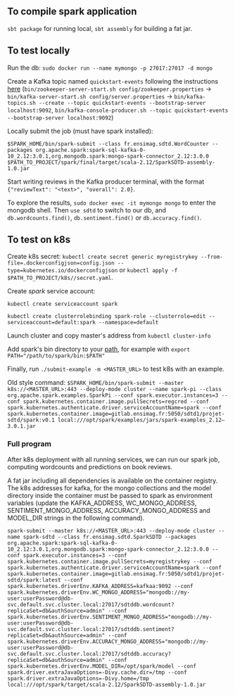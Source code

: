 ## To compile spark application
`sbt package` for running local, `sbt assembly` for building a fat jar.

## To test locally
Run the db:
`sudo docker run --name mymongo -p 27017:27017 -d mongo`

Create a Kafka topic named `quickstart-events` following the instructions [here](https://kafka.apache.org/quickstart) (`bin/zookeeper-server-start.sh config/zookeeper.properties` -> `bin/kafka-server-start.sh config/server.properties` -> `bin/kafka-topics.sh --create --topic quickstart-events --bootstrap-server localhost:9092`, `bin/kafka-console-producer.sh --topic quickstart-events --bootstrap-server localhost:9092`)

Locally submit the job (must have spark installed):

`$SPARK_HOME/bin/spark-submit --class fr.ensimag.sdtd.WordCounter --packages org.apache.spark:spark-sql-kafka-0-10_2.12:3.0.1,org.mongodb.spark:mongo-spark-connector_2.12:3.0.0 $PATH_TO_PROJECT/spark/final/target/scala-2.12/SparkSDTD-assembly-1.0.jar`

Start writing reviews in the Kafka producer terminal, with the format `{"reviewText": "<text>", "overall": 2.0}`.

To explore the results, `sudo docker exec -it mymongo mongo` to enter the mongodb shell. Then `use sdtd` to switch to our db, and `db.wordcounts.find()`, `db.sentiment.find()` or `db.accuracy.find()`.

## To test on k8s
Create k8s secret:
`kubectl create secret generic myregistrykey --from-file=.dockerconfigjson=config.json --type=kubernetes.io/dockerconfigjson`
or `kubectl apply -f $PATH_TO_PROJECT/k8s//secret.yaml`.

Create *spark* service account:

`kubectl create serviceaccount spark`

`kubectl create clusterrolebinding spark-role --clusterrole=edit --serviceaccount=default:spark --namespace=default`

Launch cluster and copy master's address from `kubectl cluster-info`

Add spark's bin directory to your [path](https://askubuntu.com/questions/60218/how-to-add-a-directory-to-the-path), for example with `export PATH="/path/to/spark/bin:$PATH"`

Finally, run `./submit-example -m <MASTER_URL>` to test k8s with an example.

Old style command: `$SPARK_HOME/bin/spark-submit --master k8s://<MASTER_URL>:443 --deploy-mode cluster --name spark-pi --class org.apache.spark.examples.SparkPi --conf spark.executor.instances=3 --conf spark.kubernetes.container.image.pullSecrets=regcred --conf spark.kubernetes.authenticate.driver.serviceAccountName=spark --conf spark.kubernetes.container.image=gitlab.ensimag.fr:5050/sdtd1/projet-sdtd/spark:v0.1 local:///opt/spark/examples/jars/spark-examples_2.12–3.0.1.jar`

### Full program

After k8s deployment with all running services, we can run our spark job, computing wordcounts and predictions on book reviews.

A fat jar including all dependencies is available on the container registry. The k8s addresses for kafka, for the mongo collections and the model directory inside the container must be passed to spark as environment variables (update the KAFKA_ADDRESS, WC_MONGO_ADDRESS, SENTIMENT_MONGO_ADDRESS, ACCURACY_MONGO_ADDRESS and MODEL_DIR strings in the following command).

`spark-submit --master k8s://<MASTER_URL>:443 --deploy-mode cluster --name spark-sdtd --class fr.ensimag.sdtd.SparkSDTD --packages org.apache.spark:spark-sql-kafka-0-10_2.12:3.0.1,org.mongodb.spark:mongo-spark-connector_2.12:3.0.0 --conf spark.executor.instances=3 --conf spark.kubernetes.container.image.pullSecrets=myregistrykey --conf spark.kubernetes.authenticate.driver.serviceAccountName=spark --conf spark.kubernetes.container.image=gitlab.ensimag.fr:5050/sdtd1/projet-sdtd/spark:latest --conf spark.kubernetes.driverEnv.KAFKA_ADDRESS=kafkaa:9092 --conf spark.kubernetes.driverEnv.WC_MONGO_ADDRESS="mongodb://my-user:userPassword@db-svc.default.svc.cluster.local:27017/sdtddb.wordcount?replicaSet=db&authSource=admin" --conf spark.kubernetes.driverEnv.SENTIMENT_MONGO_ADDRESS="mongodb://my-user:userPassword@db-svc.default.svc.cluster.local:27017/sdtddb.sentiment?replicaSet=db&authSource=admin" --conf spark.kubernetes.driverEnv.ACCURACY_MONGO_ADDRESS="mongodb://my-user:userPassword@db-svc.default.svc.cluster.local:27017/sdtddb.accuracy?replicaSet=db&authSource=admin" --conf spark.kubernetes.driverEnv.MODEL_DIR=/opt/spark/model --conf spark.driver.extraJavaOptions=-Divy.cache.dir=/tmp --conf spark.driver.extraJavaOptions=-Divy.home=/tmp local:///opt/spark/target/scala-2.12/SparkSDTD-assembly-1.0.jar`